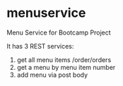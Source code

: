 # menuservice
Menu Service for Bootcamp Project

It has 3 REST services:
1. get all menu items /order/orders
2. get a menu by menu item number
3. add menu via post body
